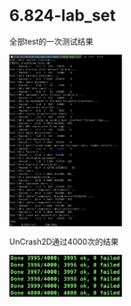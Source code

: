 # 6.824-lab_set
全部test的一次测试结果

<img src=https://github.com/Theseaway/6.824-lab_set/blob/master/src/raft/test.png width=40% />

UnCrash2D通过4000次的结果

<img src=https://github.com/Theseaway/6.824-lab_set/blob/master/src/raft/UnCrash2D%204000%20pass.png width=40%>
